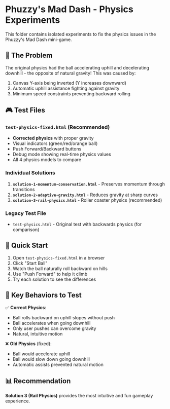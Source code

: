 # Phuzzy's Mad Dash - Physics Experiments

This folder contains isolated experiments to fix the physics issues in the Phuzzy's Mad Dash mini-game.

## 🔬 The Problem

The original physics had the ball accelerating uphill and decelerating downhill - the opposite of natural gravity! This was caused by:
1. Canvas Y-axis being inverted (Y increases downward)
2. Automatic uphill assistance fighting against gravity
3. Minimum speed constraints preventing backward rolling

## 🎮 Test Files

### `test-physics-fixed.html` (Recommended)
- **Corrected physics** with proper gravity
- Visual indicators (green/red/orange ball)
- Push Forward/Backward buttons
- Debug mode showing real-time physics values
- All 4 physics models to compare

### Individual Solutions
1. **`solution-1-momentum-conservation.html`** - Preserves momentum through transitions
2. **`solution-2-adaptive-gravity.html`** - Reduces gravity at sharp curves
3. **`solution-3-rail-physics.html`** - Roller coaster physics (recommended)

### Legacy Test File
- `test-physics.html` - Original test with backwards physics (for comparison)

## 🚀 Quick Start

1. Open `test-physics-fixed.html` in a browser
2. Click "Start Ball" 
3. Watch the ball naturally roll backward on hills
4. Use "Push Forward" to help it climb
5. Try each solution to see the differences

## 🎯 Key Behaviors to Test

✅ **Correct Physics**:
- Ball rolls backward on uphill slopes without push
- Ball accelerates when going downhill
- Only user pushes can overcome gravity
- Natural, intuitive motion

❌ **Old Physics** (fixed):
- Ball would accelerate uphill
- Ball would slow down going downhill
- Automatic assists prevented natural motion

## 📊 Recommendation

**Solution 3 (Rail Physics)** provides the most intuitive and fun gameplay experience.